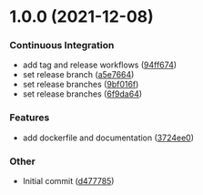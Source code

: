 # 1.0.0 (2021-12-08)

### Continuous Integration

- add tag and release workflows ([94ff674](https://github.com/leakytap/tavern-docker/commit/94ff67411f0074d1d6c70c57802b59e7ba67ee89))
- set release branch ([a5e7664](https://github.com/leakytap/tavern-docker/commit/a5e766478eee4ed77be85c45c14f398225e2c222))
- set release branches ([9bf016f](https://github.com/leakytap/tavern-docker/commit/9bf016f8c05da69ee1673e3d80ff42aa321f16aa))
- set release branches ([6f9da64](https://github.com/leakytap/tavern-docker/commit/6f9da6479023a3d0b6f121e3a2191b9695eb4277))

### Features

- add dockerfile and documentation ([3724ee0](https://github.com/leakytap/tavern-docker/commit/3724ee0f00bc75f39f9d138f6a10537f75cc209b))

### Other

- Initial commit ([d477785](https://github.com/leakytap/tavern-docker/commit/d477785e6b6972ce19f5e7bb038f478a88fd4ef8))
